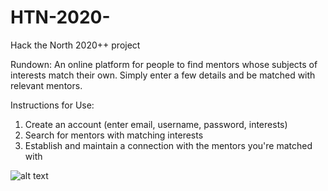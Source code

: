 # HTN-2020-
Hack the North 2020++ project

Rundown: An online platform for people to find mentors whose subjects of interests match their own. Simply enter 
a few details and be matched with relevant mentors.

Instructions for Use:
1. Create an account (enter email, username, password, interests)
2. Search for mentors with matching interests
3. Establish and maintain a connection with the mentors you're matched with

![alt text](https://github.com/borisonekenobi/HTN-2020-/tree/master/img/png/Demo1.png?raw=true)
